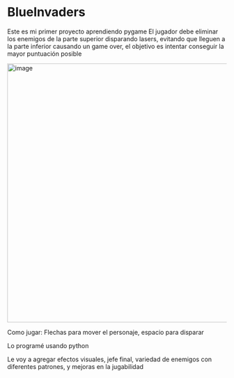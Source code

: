 # BlueInvaders

Este es mi primer proyecto aprendiendo pygame
El jugador debe eliminar los enemigos de la parte superior disparando lasers, evitando que lleguen a la parte inferior causando un game over, el objetivo es intentar conseguir la mayor puntuación posible

<img width="594" alt="image" src="https://github.com/Leonard41/BlueInvaders/assets/141069049/7e179cd2-1112-4368-9889-5de4021cf26e">

Como jugar: Flechas para mover el personaje, espacio para disparar

Lo programé usando python

Le voy a agregar efectos visuales, jefe final, variedad de enemigos con diferentes patrones, y mejoras en la jugabilidad
